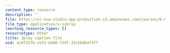 ```yaml
---
content_type: resource
description: ''
file: https://ol-ocw-studio-app-production.s3.amazonaws.com/courses/8-01sc-classical-mechanics-fall-2016/ac8f257bce32bdd0724f33cbb8baf3ff_4ZnijNan49U.srt
file_type: application/x-subrip
learning_resource_types: []
resourcetype: Other
title: 3play caption file
uid: ac8f257b-ce32-bdd0-724f-33cbb8baf3ff
---
```


